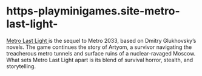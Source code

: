 # https-playminigames.site-metro-last-light-
[Metro Last Light ](https://playminigames.site/metro-last-light/)is the sequel to Metro 2033, based on Dmitry Glukhovsky’s novels. The game continues the story of Artyom, a survivor navigating the treacherous metro tunnels and surface ruins of a nuclear-ravaged Moscow. What sets Metro Last Light apart is its blend of survival horror, stealth, and storytelling.
